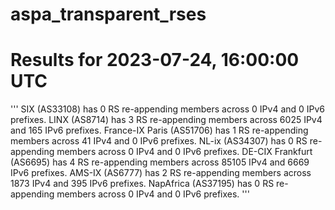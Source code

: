 # aspa_transparent_rses

# Results for 2023-07-24, 16:00:00 UTC
'''
SIX (AS33108) has 0 RS re-appending members across 0 IPv4 and 0 IPv6 prefixes.
LINX (AS8714) has 3 RS re-appending members across 6025 IPv4 and 165 IPv6 prefixes.
France-IX Paris (AS51706) has 1 RS re-appending members across 41 IPv4 and 0 IPv6 prefixes.
NL-ix (AS34307) has 0 RS re-appending members across 0 IPv4 and 0 IPv6 prefixes.
DE-CIX Frankfurt (AS6695) has 4 RS re-appending members across 85105 IPv4 and 6669 IPv6 prefixes.
AMS-IX (AS6777) has 2 RS re-appending members across 1873 IPv4 and 395 IPv6 prefixes.
NapAfrica (AS37195) has 0 RS re-appending members across 0 IPv4 and 0 IPv6 prefixes.
'''
